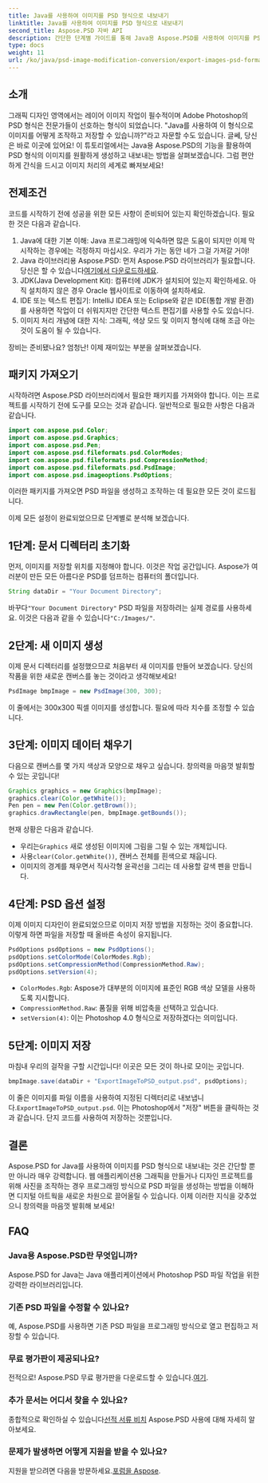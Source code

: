 ```yaml
---
title: Java를 사용하여 이미지를 PSD 형식으로 내보내기
linktitle: Java를 사용하여 이미지를 PSD 형식으로 내보내기
second_title: Aspose.PSD 자바 API
description: 간단한 단계별 가이드를 통해 Java용 Aspose.PSD를 사용하여 이미지를 PSD 형식으로 내보내는 방법을 알아보세요. 개발자와 그래픽 디자이너에게 적합합니다.
type: docs
weight: 11
url: /ko/java/psd-image-modification-conversion/export-images-psd-format/
---
```

## 소개

그래픽 디자인 영역에서는 레이어 이미지 작업이 필수적이며 Adobe Photoshop의 PSD 형식은 전문가들이 선호하는 형식이 되었습니다. "Java를 사용하여 이 형식으로 이미지를 어떻게 조작하고 저장할 수 있습니까?"라고 자문할 수도 있습니다. 글쎄, 당신은 바로 이곳에 있어요! 이 튜토리얼에서는 Java용 Aspose.PSD의 기능을 활용하여 PSD 형식의 이미지를 원활하게 생성하고 내보내는 방법을 살펴보겠습니다. 그럼 편안하게 간식을 드시고 이미지 처리의 세계로 빠져보세요!

## 전제조건

코드를 시작하기 전에 성공을 위한 모든 사항이 준비되어 있는지 확인하겠습니다. 필요한 것은 다음과 같습니다.

1. Java에 대한 기본 이해: Java 프로그래밍에 익숙하면 많은 도움이 되지만 이제 막 시작하는 경우에는 걱정하지 마십시오. 우리가 가는 동안 네가 그걸 가져갈 거야!
2.  Java 라이브러리용 Aspose.PSD: 먼저 Aspose.PSD 라이브러리가 필요합니다. 당신은 할 수 있습니다[여기에서 다운로드하세요](https://releases.aspose.com/psd/java/).
3. JDK(Java Development Kit): 컴퓨터에 JDK가 설치되어 있는지 확인하세요. 아직 설치하지 않은 경우 Oracle 웹사이트로 이동하여 설치하세요.
4. IDE 또는 텍스트 편집기: IntelliJ IDEA 또는 Eclipse와 같은 IDE(통합 개발 환경)를 사용하면 작업이 더 쉬워지지만 간단한 텍스트 편집기를 사용할 수도 있습니다.
5. 이미지 처리 개념에 대한 지식: 그래픽, 색상 모드 및 이미지 형식에 대해 조금 아는 것이 도움이 될 수 있습니다.

장비는 준비됐나요? 엄청난! 이제 재미있는 부분을 살펴보겠습니다.

## 패키지 가져오기

시작하려면 Aspose.PSD 라이브러리에서 필요한 패키지를 가져와야 합니다. 이는 프로젝트를 시작하기 전에 도구를 모으는 것과 같습니다. 일반적으로 필요한 사항은 다음과 같습니다.

```java
import com.aspose.psd.Color;
import com.aspose.psd.Graphics;
import com.aspose.psd.Pen;
import com.aspose.psd.fileformats.psd.ColorModes;
import com.aspose.psd.fileformats.psd.CompressionMethod;
import com.aspose.psd.fileformats.psd.PsdImage;
import com.aspose.psd.imageoptions.PsdOptions;
```

이러한 패키지를 가져오면 PSD 파일을 생성하고 조작하는 데 필요한 모든 것이 로드됩니다.

이제 모든 설정이 완료되었으므로 단계별로 분석해 보겠습니다. 

## 1단계: 문서 디렉터리 초기화

먼저, 이미지를 저장할 위치를 지정해야 합니다. 이것은 작업 공간입니다. Aspose가 여러분이 만든 모든 아름다운 PSD를 덤프하는 컴퓨터의 폴더입니다.

```java
String dataDir = "Your Document Directory";
```
 바꾸다`"Your Document Directory"` PSD 파일을 저장하려는 실제 경로를 사용하세요. 이것은 다음과 같을 수 있습니다`"C:/Images/"`. 

## 2단계: 새 이미지 생성

이제 문서 디렉터리를 설정했으므로 처음부터 새 이미지를 만들어 보겠습니다. 당신의 작품을 위한 새로운 캔버스를 놓는 것이라고 생각해보세요!

```java
PsdImage bmpImage = new PsdImage(300, 300);
```
이 줄에서는 300x300 픽셀 이미지를 생성합니다. 필요에 따라 치수를 조정할 수 있습니다. 

## 3단계: 이미지 데이터 채우기

다음으로 캔버스를 몇 가지 색상과 모양으로 채우고 싶습니다. 창의력을 마음껏 발휘할 수 있는 곳입니다!

```java
Graphics graphics = new Graphics(bmpImage);
graphics.clear(Color.getWhite());
Pen pen = new Pen(Color.getBrown());
graphics.drawRectangle(pen, bmpImage.getBounds());
```
현재 상황은 다음과 같습니다.
-  우리는`Graphics` 새로 생성된 이미지에 그림을 그릴 수 있는 개체입니다.
-  사용`clear(Color.getWhite())`, 캔버스 전체를 흰색으로 채웁니다.
- 이미지의 경계를 채우면서 직사각형 윤곽선을 그리는 데 사용할 갈색 펜을 만듭니다.

## 4단계: PSD 옵션 설정

이제 이미지 디자인이 완료되었으므로 이미지 저장 방법을 지정하는 것이 중요합니다. 이렇게 하면 파일을 저장할 때 올바른 속성이 유지됩니다.

```java
PsdOptions psdOptions = new PsdOptions();
psdOptions.setColorMode(ColorModes.Rgb);
psdOptions.setCompressionMethod(CompressionMethod.Raw);
psdOptions.setVersion(4);
```
- `ColorModes.Rgb`: Aspose가 대부분의 이미지에 표준인 RGB 색상 모델을 사용하도록 지시합니다.
- `CompressionMethod.Raw`: 품질을 위해 비압축을 선택하고 있습니다.
- `setVersion(4)`: 이는 Photoshop 4.0 형식으로 저장하겠다는 의미입니다.

## 5단계: 이미지 저장

마침내 우리의 걸작을 구할 시간입니다! 이곳은 모든 것이 하나로 모이는 곳입니다. 

```java
bmpImage.save(dataDir + "ExportImageToPSD_output.psd", psdOptions);
```
 이 줄은 이미지를 파일 이름을 사용하여 지정된 디렉터리로 내보냅니다.`ExportImageToPSD_output.psd`. 이는 Photoshop에서 "저장" 버튼을 클릭하는 것과 같습니다. 단지 코드를 사용하여 저장하는 것뿐입니다.

## 결론

Aspose.PSD for Java를 사용하여 이미지를 PSD 형식으로 내보내는 것은 간단할 뿐만 아니라 매우 강력합니다. 웹 애플리케이션용 그래픽을 만들거나 디자인 프로젝트를 위해 사진을 조작하는 경우 프로그래밍 방식으로 PSD 파일을 생성하는 방법을 이해하면 디지털 아트웍을 새로운 차원으로 끌어올릴 수 있습니다. 이제 이러한 지식을 갖추었으니 창의력을 마음껏 발휘해 보세요!

## FAQ

### Java용 Aspose.PSD란 무엇입니까?
Aspose.PSD for Java는 Java 애플리케이션에서 Photoshop PSD 파일 작업을 위한 강력한 라이브러리입니다.

### 기존 PSD 파일을 수정할 수 있나요?
예, Aspose.PSD를 사용하면 기존 PSD 파일을 프로그래밍 방식으로 열고 편집하고 저장할 수 있습니다.

### 무료 평가판이 제공되나요?
 전적으로! Aspose.PSD 무료 평가판을 다운로드할 수 있습니다.[여기](https://releases.aspose.com/).

### 추가 문서는 어디서 찾을 수 있나요?
 종합적으로 확인하실 수 있습니다[선적 서류 비치](https://reference.aspose.com/psd/java/) Aspose.PSD 사용에 대해 자세히 알아보세요.

### 문제가 발생하면 어떻게 지원을 받을 수 있나요?
 지원을 받으려면 다음을 방문하세요.[포럼을 Aspose](https://forum.aspose.com/c/psd/34).